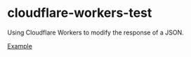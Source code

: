 # cloudflare-workers-test

Using Cloudflare Workers to modify the response of a JSON.

[Example](https://cloudflareworkers.com/#97e867ecf6715fc8ee6c2b6fb6dba8c3:https://cloudflare-workers-test.vercel.app/files/translations.json)
